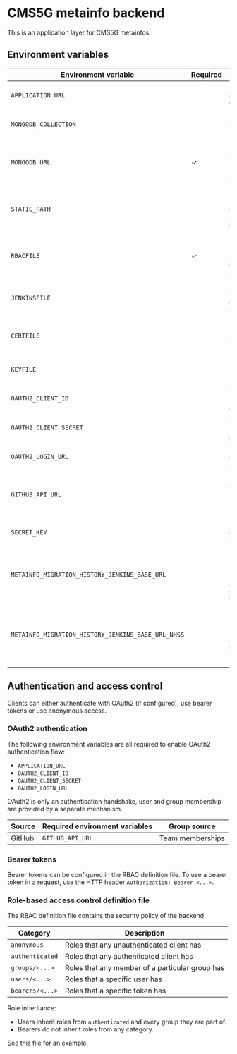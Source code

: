 # CMS5G metainfo backend

This is an application layer for CMS5G metainfos.

## Environment variables

| Environment variable      | Required  | Description                                                   |
|---------------------------|-----------|---------------------------------------------------------------|
| `APPLICATION_URL`         |           | Public URL endpoint for this backend                          |
| `MONGODB_COLLECTION`      |           | MongoDB database to use                                       |
| `MONGODB_URL`             | ✓         | MongoDB connection URL to the metainfo database              |
| `STATIC_PATH`             |           | Path to the static directory to serve files from              |
| `RBACFILE`                | ✓         | Path to the role-based access control definition file        |
| `JENKINSFILE`             |           | Path to the Jenkins configuration file                        |
| `CERTFILE`                |           | Path to the public server certificate (HTTPS)                 |
| `KEYFILE`                 |           | Path to the private server key (HTTPS)                        |
| `OAUTH2_CLIENT_ID`        |           | OAuth2 client ID for authentication                           |
| `OAUTH2_CLIENT_SECRET`    |           | OAuth2 client secret for authentication                       |
| `OAUTH2_LOGIN_URL`        |           | OAuth2 API endpoint for authentication                        |
| `GITHUB_API_URL`          |           | GitHub API endpoint for user profile/team membership          |
| `SECRET_KEY`              |           | Secret key for encrypting session data                        |
| `METAINFO_MIGRATION_HISTORY_JENKINS_BASE_URL`      |           | URL for migrating metainfo history event jobs without an URL        |
| `METAINFO_MIGRATION_HISTORY_JENKINS_BASE_URL_NHSS` |           | URL for migrating metainfo history event jobs without an URL (NHSS) |

## Authentication and access control

Clients can either authenticate with OAuth2 (if configured), use bearer tokens or use anonymous access.

### OAuth2 authentication

The following environment variables are all required to enable OAuth2 authentication flow:
 * `APPLICATION_URL`
 * `OAUTH2_CLIENT_ID`
 * `OAUTH2_CLIENT_SECRET`
 * `OAUTH2_LOGIN_URL`

OAuth2 is only an authentication handshake, user and group membership are provided by a separate mechanism.

| Source            | Required environment variables    | Group source      |
|-------------------|-----------------------------------|-------------------|
| GitHub            | `GITHUB_API_URL`                  | Team memberships  |

### Bearer tokens

Bearer tokens can be configured in the RBAC definition file. To use a bearer token in a request, use the HTTP header `Authorization: Bearer <...>`.

### Role-based access control definition file

The RBAC definition file contains the security policy of the backend.

| Category          | Description                                           |
|-------------------|-------------------------------------------------------|
| `anonymous`       | Roles that any unauthenticated client has             |
| `authenticated`   | Roles that any authenticated client has               |
| `groups/<...>`    | Roles that any member of a particular group has       |
| `users/<...>`     | Roles that a specific user has                        |
| `bearers/<...>`   | Roles that a specific token has                       |

Role inheritance:
 * Users inherit roles from `authenticated` and every group they are part of.
 * Bearers do not inherit roles from any category.

See [this file](conf/rbac.yaml.sample) for an example.
